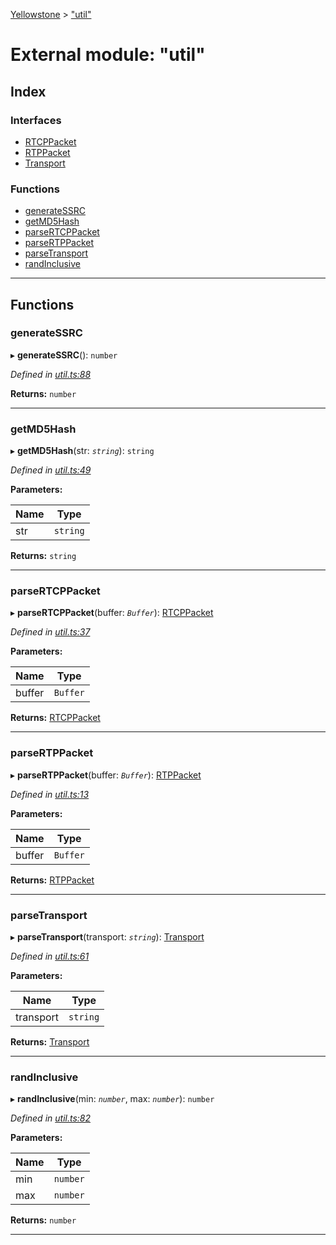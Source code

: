 [Yellowstone](../README.md) > ["util"](../modules/_util_.md)

# External module: "util"

## Index

### Interfaces

* [RTCPPacket](../interfaces/_util_.rtcppacket.md)
* [RTPPacket](../interfaces/_util_.rtppacket.md)
* [Transport](../interfaces/_util_.transport.md)

### Functions

* [generateSSRC](_util_.md#generatessrc)
* [getMD5Hash](_util_.md#getmd5hash)
* [parseRTCPPacket](_util_.md#parsertcppacket)
* [parseRTPPacket](_util_.md#parsertppacket)
* [parseTransport](_util_.md#parsetransport)
* [randInclusive](_util_.md#randinclusive)

---

## Functions

<a id="generatessrc"></a>

###  generateSSRC

▸ **generateSSRC**(): `number`

*Defined in [util.ts:88](https://github.com/mbullington/yellowstone/blob/c6fe1af/lib/util.ts#L88)*

**Returns:** `number`

___
<a id="getmd5hash"></a>

###  getMD5Hash

▸ **getMD5Hash**(str: *`string`*): `string`

*Defined in [util.ts:49](https://github.com/mbullington/yellowstone/blob/c6fe1af/lib/util.ts#L49)*

**Parameters:**

| Name | Type |
| ------ | ------ |
| str | `string` |

**Returns:** `string`

___
<a id="parsertcppacket"></a>

###  parseRTCPPacket

▸ **parseRTCPPacket**(buffer: *`Buffer`*): [RTCPPacket](../interfaces/_util_.rtcppacket.md)

*Defined in [util.ts:37](https://github.com/mbullington/yellowstone/blob/c6fe1af/lib/util.ts#L37)*

**Parameters:**

| Name | Type |
| ------ | ------ |
| buffer | `Buffer` |

**Returns:** [RTCPPacket](../interfaces/_util_.rtcppacket.md)

___
<a id="parsertppacket"></a>

###  parseRTPPacket

▸ **parseRTPPacket**(buffer: *`Buffer`*): [RTPPacket](../interfaces/_util_.rtppacket.md)

*Defined in [util.ts:13](https://github.com/mbullington/yellowstone/blob/c6fe1af/lib/util.ts#L13)*

**Parameters:**

| Name | Type |
| ------ | ------ |
| buffer | `Buffer` |

**Returns:** [RTPPacket](../interfaces/_util_.rtppacket.md)

___
<a id="parsetransport"></a>

###  parseTransport

▸ **parseTransport**(transport: *`string`*): [Transport](../interfaces/_util_.transport.md)

*Defined in [util.ts:61](https://github.com/mbullington/yellowstone/blob/c6fe1af/lib/util.ts#L61)*

**Parameters:**

| Name | Type |
| ------ | ------ |
| transport | `string` |

**Returns:** [Transport](../interfaces/_util_.transport.md)

___
<a id="randinclusive"></a>

###  randInclusive

▸ **randInclusive**(min: *`number`*, max: *`number`*): `number`

*Defined in [util.ts:82](https://github.com/mbullington/yellowstone/blob/c6fe1af/lib/util.ts#L82)*

**Parameters:**

| Name | Type |
| ------ | ------ |
| min | `number` |
| max | `number` |

**Returns:** `number`

___

